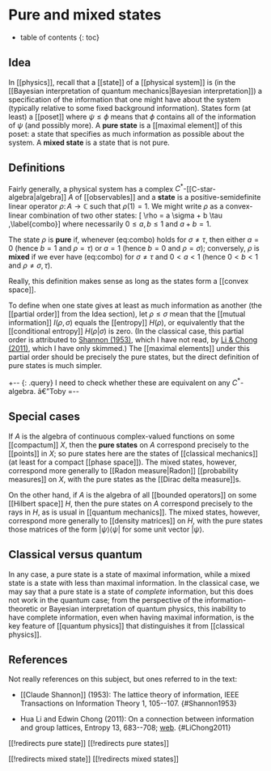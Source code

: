 
# Pure and mixed states
* table of contents
{: toc}

## Idea

In [[physics]], recall that a [[state]] of a [[physical system]] is (in the [[Bayesian interpretation of quantum mechanics|Bayesian interpretation]]) a specification of the information that one might have about the system (typically relative to some fixed background information).  States form (at least) a [[poset]] where $\psi \leq \phi$ means that $\phi$ contains all of the information of $\psi$ (and possibly more).  A __pure state__ is a [[maximal element]] of this poset: a state that specifies as much information as possible about the system.  A __mixed state__ is a state that is not pure.


## Definitions

Fairly generally, a physical system has a complex $C^*$-[[C-star-algebra|algebra]] $A$ of [[observables]] and a __state__ is a positive-semidefinite linear operator $\rho\colon A \to \mathbb{C}$ such that $\rho(1) = 1$.  We might write $\rho$ as a convex-linear combination of two other states:
\[ \rho = a \sigma + b \tau ,\label{combo}\]
where necessarily $0 \leq a, b \leq 1$ and $a + b = 1$.

The state $\rho$ is __pure__ if, whenever (eq:combo) holds for $\sigma \neq \tau$, then either $a = 0$ (hence $b = 1$ and $\rho = \tau$) or $a = 1$ (hence $b = 0$ and $\rho = \sigma$); conversely, $\rho$ is __mixed__ if we ever have (eq:combo) for $\sigma \neq \tau$ and $0 \lt a \lt 1$ (hence $0 \lt b \lt 1$ and $\rho \neq \sigma, \tau$).

Really, this definition makes sense as long as the states form a [[convex space]].

To define when one state gives at least as much information as another (the [[partial order]] from the Idea section), let $\rho \leq \sigma$ mean that the [[mutual information]] $I(\rho,\sigma)$ equals the [[entropy]] $H(\rho)$, or equivalently that the [[conditional entropy]] $H(\rho|\sigma)$ is zero.  (In the classical case, this partial order is attributed to [Shannon (1953)](#Shannon1953), which I have not read, by [Li & Chong (2011)](#LiChong2011), which I have only skimmed.)  The [[maximal elements]] under this partial order should be precisely the pure states, but the direct definition of pure states is much simpler.

+-- {: .query}
I need to check whether these are equivalent on any $C^*$-algebra.  â€”Toby
=--


## Special cases

If $A$ is the algebra of continuous complex-valued functions on some [[compactum]] $X$, then the __pure states__ on $A$ correspond precisely to the [[points]] in $X$; so pure states here are the states of [[classical mechanics]] (at least for a compact [[phase space]]).  The mixed states, however, correspond more generally to [[Radon measure|Radon]] [[probability measures]] on $X$, with the pure states as the [[Dirac delta measure]]s.

On the other hand, if $A$ is the algebra of all [[bounded operators]] on some [[Hilbert space]] $H$, then the pure states on $A$ correspond precisely to the rays in $H$, as is usual in [[quantum mechanics]].  The mixed states, however, correspond more generally to [[density matrices]] on $H$, with the pure states those matrices of the form ${|\psi\rangle}{\langle\psi|}$ for some unit vector ${|\psi\rangle}$.


## Classical versus quantum

In any case, a pure state is a state of maximal information, while a mixed state is a state with less than maximal information.  In the classical case, we may say that a pure state is a state of *complete* information, but this does not work in the quantum case; from the perspective of the information-theoretic or Bayesian interpretation of quantum physics, this inability to have complete information, even when having maximal information, is the key feature of [[quantum physics]] that distinguishes it from [[classical physics]].


## References

Not really references on this subject, but ones referred to in the text:

*  [[Claude Shannon]] (1953): The lattice theory of information, IEEE Transactions on Information Theory 1, 105--107.
   {#Shannon1953}

*  Hua Li and Edwin Chong (2011): On a connection between information and group lattices, Entropy 13, 683--708; [web](http://www.mdpi.com/1099-4300/13/3/683).
   {#LiChong2011}



[[!redirects pure state]]
[[!redirects pure states]]

[[!redirects mixed state]]
[[!redirects mixed states]]
